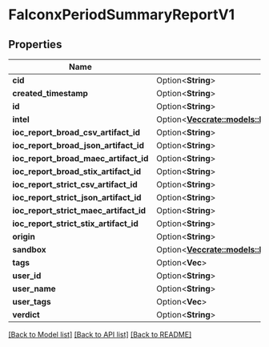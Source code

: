 # FalconxPeriodSummaryReportV1

## Properties

Name | Type | Description | Notes
------------ | ------------- | ------------- | -------------
**cid** | Option<**String**> |  | [optional]
**created_timestamp** | Option<**String**> |  | [optional]
**id** | Option<**String**> |  | [optional]
**intel** | Option<[**Vec<crate::models::FalconxPeriodIntelSummaryReportV1>**](falconx.IntelSummaryReportV1.md)> |  | [optional]
**ioc_report_broad_csv_artifact_id** | Option<**String**> |  | [optional]
**ioc_report_broad_json_artifact_id** | Option<**String**> |  | [optional]
**ioc_report_broad_maec_artifact_id** | Option<**String**> |  | [optional]
**ioc_report_broad_stix_artifact_id** | Option<**String**> |  | [optional]
**ioc_report_strict_csv_artifact_id** | Option<**String**> |  | [optional]
**ioc_report_strict_json_artifact_id** | Option<**String**> |  | [optional]
**ioc_report_strict_maec_artifact_id** | Option<**String**> |  | [optional]
**ioc_report_strict_stix_artifact_id** | Option<**String**> |  | [optional]
**origin** | Option<**String**> |  | [optional]
**sandbox** | Option<[**Vec<crate::models::FalconxPeriodSandboxSummaryReportV1>**](falconx.SandboxSummaryReportV1.md)> |  | [optional]
**tags** | Option<**Vec<String>**> |  | [optional]
**user_id** | Option<**String**> |  | [optional]
**user_name** | Option<**String**> |  | [optional]
**user_tags** | Option<**Vec<String>**> |  | [optional]
**verdict** | Option<**String**> |  | [optional]

[[Back to Model list]](./README.md#documentation-for-models) [[Back to API list]](./README.md#documentation-for-api-endpoints) [[Back to README]](../README.md)
